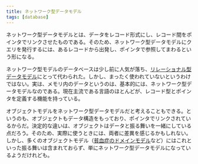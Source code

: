 ```yaml
---
title: ネットワーク型データモデル
tags: [database]
---
```


ネットワーク型データモデルとは、データをレコード形式にし、レコード間をポインタでリンクさせたものである。そのため、ネットワーク型データモデルにクエリを発行するには、あるレコードから出発し、ポインタで参照してまわるという形になる。

ネットワーク型モデルのデータベースは少し前に人気が落ち、[リレーショナル型データモデル](RelationalDataModel)にとって代わられた。しかし、まったく使われていないというわけではない。実は、メモリ内のデータというのは、基本的には、ネットワーク型データモデルなのである。現在主流である言語のほとんどが、レコード型とポインタを定義する機能を持っている。

オブジェクトモデルをネットワーク型データモデルだと考えることもできる。というのも、オブジェクトもデータ構造をもっており、ポインタでリンクされているからだ。決定的な違いは、オブジェクトはデータと振る舞いを一緒にしている点だろう。そのため、実際に使うときには、両者に差異を感じるかもしれない。しかし、多くのオブジェクトモデル（[貧血症のドメインモデル](AnemicDomainModel)など）にはこれといった振る舞いは含まれておらず、単にネットワーク型データモデルになっているようだけれども。
